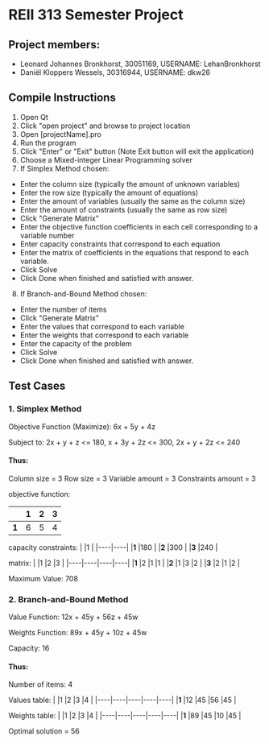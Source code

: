 # REII 313 Semester Project

## Project members:

* Leonard Johannes Bronkhorst, 30051169, USERNAME: LehanBronkhorst
* Daniël Kloppers Wessels, 30316944, USERNAME: dkw26

## Compile Instructions

1. Open Qt
2. Click "open project" and browse to project location
3. Open [projectName].pro
4. Run the program
5. Click "Enter" or "Exit" button (Note Exit button will exit the application) 
6. Choose a Mixed-integer Linear Programming solver
7. If Simplex Method chosen:

* Enter the column size (typically the amount of unknown variables)
* Enter the row size (typically the amount of equations)
* Enter the amount of variables (usually the same as the column size)
* Enter the amount of constraints (usually the same as row size)
* Click "Generate Matrix"
* Enter the objective function coefficients in each cell corresponding to a variable number
* Enter capacity constraints that correspond to each equation
* Enter the matrix of coefficients in the equations that respond to each variable.
* Click Solve
* Click Done when finished and satisfied with answer.

8. If Branch-and-Bound Method chosen:

* Enter the number of items
* Click "Generate Matrix"
* Enter the values that correspond to each variable
* Enter the weights that correspond to each variable
* Enter the capacity of the problem
* Click Solve
* Click Done when finished and satisfied with answer.

## Test Cases
### 1. Simplex Method

Objective Function (Maximize): 6x + 5y + 4z

Subject to: 2x + y + z <= 180, 
            x + 3y + 2z <= 300, 
            2x + y + 2z <= 240

#### Thus:

Column size = 3
Row size = 3
Variable amount = 3
Constraints amount = 3

objective function: 

|    |1   |2   |3   |
|----|----|----|----|
|**1**   |6   |5   |4   |


capacity constraints: 
|    |1   |
|----|----|
|**1**   |180 |
|**2**   |300 |
|**3**   |240 |

matrix: 
|    |1   |2   |3   |
|----|----|----|----|
|**1**   |2 |1 |1 |
|**2**   |1 |3 |2 |
|**3**   |2 |1 |2 |

Maximum Value: 708

### 2. Branch-and-Bound Method

Value Function: 12x + 45y + 56z + 45w

Weights Function: 89x + 45y + 10z + 45w

Capacity: 16

#### Thus:

Number of items: 4

Values table:
|    |1   |2   |3   |4   |
|----|----|----|----|----|
|**1**   |12   |45   |56   |45   |

Weights table: 
|    |1   |2   |3   |4   |
|----|----|----|----|----|
|**1**   |89   |45   |10   |45   |

Optimal solution = 56
